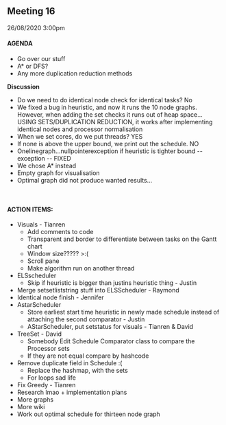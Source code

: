 ## Meeting 16
26/08/2020 3:00pm

#### AGENDA
- Go over our stuff
- A* or DFS?
- Any more duplication reduction methods

**Discussion**
- Do we need to do identical node check for identical tasks? No
- We fixed a bug in heuristic, and now it runs the 10 node graphs. However, when adding the set checks it runs out of heap space… USING SETS/DUPLICATION REDUCTION, it works after implementing identical nodes and processor normalisation
- When we set cores, do we put threads? YES
- If none is above the upper bound, we print out the schedule. NO
- Onelinegraph...nullpointerexception if heuristic is tighter bound -- exception -- FIXED
- We chose A* instead
- Empty graph for visualisation
- Optimal graph did not produce wanted results…

&nbsp;
#### ACTION ITEMS:
- Visuals - Tianren
    - Add comments to code
    - Transparent and border to differentiate between tasks on the Gantt chart
    - Window size????? >:(
    - Scroll pane
    - Make algorithm run on another thread
- ELSscheduler
    - Skip if heuristic is bigger than justins heuristic thing - Justin
- Merge setsetliststring stuff into ELSScheduler - Raymond
- Identical node finish - Jennifer
- AstarScheduler
    - Store earliest start time heuristic in newly made schedule instead of attaching the second comparator  - Justin 
    - AStarScheduler, put setstatus for visuals - Tianren & David
- TreeSet - David
    - Somebody Edit Schedule Comparator class to compare the Processor sets
    - If they are not equal compare by hashcode
- Remove duplicate field in Schedule :(
    - Replace the hashmap, with the sets
    - For loops sad life
- Fix Greedy - Tianren
- Research lmao + implementation plans
- More graphs
- More wiki
- Work out optimal schedule for thirteen node graph
